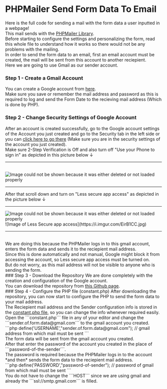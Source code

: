 # PHPMailer Send Form Data To Email
Here is the full code for sending a mail with the form data a user inputted in a webpage!<br>
This mail sends with the <a href="https://en.wikipedia.org/wiki/PHPMailer">PHPMailer Library</a>.<br>
Before starting to configure the settings and personalizing the form, read this whole file to understand how it works so there would not be any problems with the mailing.<br>
In order to send the form data to an email, first an email account must be created, the mail will be sent from this account to another reciepient.<br>
Here we are going to use Gmail as our sender account.<br>
### Step 1 - Create a Gmail Account 
You can create a Google account from <a href="https://accounts.google.com/signup?hl=en">here</a>.<br>
Make sure you save or remember the mail address and password as this is required to log and send the Form Date to the recieving mail address (Which is done by PHP).<br>
### Step 2 - Change Security Settings of Google Account
After an account is created successfully, go to the Google account settings of the Account you just created and go to the Security tab in the left side or you can <a href="https://myaccount.google.com/intro/security">click here to go there</a> (Make sure you are in the security settings of the account you just created).<br>
Make sure 2-Step Verification is Off and also turn off "Use your Phone to sign in" as depicted in this picture below &#8595;<br>
<hr><br>
<img src="https://i.imgur.com/OaQ3J28.jpg" alt="Image could not be shown because it was either deleted or not loaded properly">
<hr>
After that scroll down and turn on "Less secure app access" as depicted in the picture below &#8595;<hr>
<img src="https://i.imgur.com/EirB1CC.jpg" alt="Image could not be shown because it was either deleted or not loaded properly">
![Image of Less Secure app access](https://i.imgur.com/EirB1CC.jpg)
<hr><br>
We are doing this because the PHPMailer logs in to this gmail account, enters the form data and sends it to the reciepient mail address.<br>
Since this is done automatically and not manual, Google might block it from accessing the account, so Less secure app access must be turned on.<br>
But do not worry, as this mail address will not be visible to anyone who is sending the form.<br>
### Step 3 - Download the Repository
We are done completely with the creation and configuration of the Google account.<br>
You can download the repository from <a href="https://github.com/BraxtonElmer/PHPMailer-Send-Form-Data-To-Email/">this Github page</a>.<br>
### Step 4 - Configure the PHP file (constant.php)
After downloading the repository, you can now start to configure the PHP to send the form data to your mail address.<br>
The Reciepient mail address and the Sender configuration info is stored in the <a href="https://github.com/BraxtonElmer/PHPMailer-Send-Form-Data-To-Email/blob/master/constant.php">constant.php file</a>, so you can change the info whenever required easily.<br>
Open the ```constant.php``` file in any of your editor and change the ```sender.of.form.data@gmail.com``` to the gmail account you created.<br>
```php
define('USERNAME',"sender.of.form.data@gmail.com"); // gmail address from which mail must be sent
```
<br>
The form data will be sent from the gmail account you created.<br>
After that enter the password of the account you created in the place of ```password-of-the-sender```.<br>
The password is required because the PHPMailer logs in to the account *and then* sends the form data to the reciepient mail address.<br>
```php
define('PASSWORD',"password-of-sender"); // password of gmail from which mail must be sent
```
<br>
You do not have to change the ```HOST``` since we are using gmail and already the ```ssl://smtp.gmail.com``` is filled.<br>
